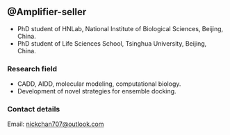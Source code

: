 ## @Amplifier-seller
- PhD student of HNLab, National Institute of Biological Sciences, Beijing, China.
- PhD student of Life Sciences School, Tsinghua University, Beijing, China.
### Research field
- CADD, AIDD, molecular modeling, computational biology.
- Development of novel strategies for ensemble docking.
### Contact details
Email: nickchan707@outlook.com

